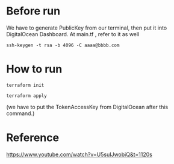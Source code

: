 
# Before run

We have to generate PublicKey from our terminal, then put it into DigitalOcean Dashboard. At main.tf , refer to it as well

`ssh-keygen -t rsa -b 4096 -C aaaa@bbbb.com`

# How to run

`terraform init`

`terraform apply`

(we have to put the TokenAccessKey from DigitalOcean after this command.)


# Reference 

https://www.youtube.com/watch?v=U5suIJwobiQ&t=1120s


